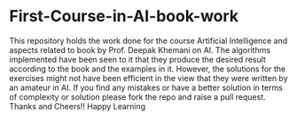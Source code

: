 # First-Course-in-AI-book-work
This repository holds the work done for the course Artificial Intelligence and aspects related to book by Prof. Deepak Khemani on AI. The algorithms implemented have been seen to it that they produce the desired result according to the book and the examples in it. However, the solutions for the exercises might not have been efficient in the view that they were written by an amateur in AI. If you find any mistakes or have a better solution in terms of complexity or solution please fork the repo and raise a pull request. Thanks and Cheers!! Happy Learning
